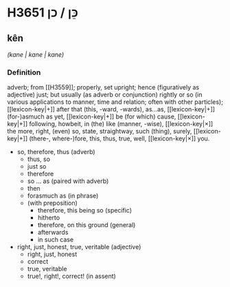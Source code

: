 # H3651 כֵּן / כן

## kên

_(kane | kane | kane)_

### Definition

adverb; from [[H3559]]; properly, set upright; hence (figuratively as adjective) just; but usually (as adverb or conjunction) rightly or so (in various applications to manner, time and relation; often with other particles); [[lexicon-key|+]] after that (this, -ward, -wards), as...as, [[lexicon-key|+]] (for-)asmuch as yet, [[lexicon-key|+]] be (for which) cause, [[lexicon-key|+]] following, howbeit, in (the) like (manner, -wise), [[lexicon-key|×]] the more, right, (even) so, state, straightway, such (thing), surely, [[lexicon-key|+]] (there-, where-)fore, this, thus, true, well, [[lexicon-key|×]] you.

- so, therefore, thus (adverb)
    - thus, so
    - just so
    - therefore
    - so ... as (paired with adverb)
    - then
    - forasmuch as (in phrase)
    - (with preposition)
        - therefore, this being so (specific)
        - hitherto
        - therefore, on this ground (general)
        - afterwards
        - in such case
- right, just, honest, true, veritable (adjective)
    - right, just, honest
    - correct
    - true, veritable
    - true!, right!, correct! (in assent)
